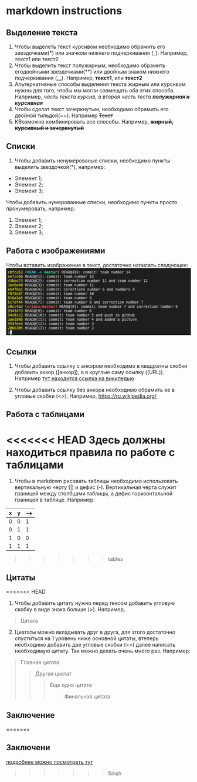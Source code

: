 # markdown instructions

## Выделение текста

1. Чтобы выделеть текст курсивом необходимо обрамить его звездочками(*) или значком нижнего подчеркивания (_). Например, *текст1* или _текст2_
2. Чтобы выделить текст полужирным, необходимо обрамить егодвойными звездочками(**) или двойным знаком нижнего подчеркивания (__). Например, **текст1**, или __текст2__
3. Альтернативные способы выделения текста жирным или курсивом нужны для того, чтобы мы могли совмещать оба этих способа. Например, _часть текста курсив, а вторая часть теста **полужирная и курсивная**_
4. Чтобы сделат текст зачеркнутым, необходимо обрамить его двойной тильдой(~~). 
Например ~~Текст~~
5. КВозможно комбинировать все способы. Например, ~~**жирный, __курсивный__ и зачеркнутый**~~

## Списки

1. Чтобы добавить ненумерованые списки, необходимо пункты выделить звездочкой(*), например:
* Элемент 1;
* Элемент 2;
* Элемент 3;

Чтобы добавить нумерованные списки, необходимо пункты просто пронумеровать, например:
1. Элемент 1;
2. Элемент 2;
3. Элемент 3;

## Работа с изображениями

Чтобы вставить изображение в текст, достаточно написать следующее:
![avavtar](1.png)

## Ссылки

1. Чтобы добавить ссылку с анкором необходимо в квадратны скобки добавить аккор ([анкор]), а в круглые саму ссылку ((URL)). Например [тут находится ссылка на википедью](https://ru.wikipedia.org/)

2. Чтобы добавить ссылку без анкора необходимо обрамить ее в угловые скобки (<>). Например, <https://ru.wikipedia.org/>

## Работа с таблицами

<<<<<<< HEAD
Здесь должны находиться правила по работе с таблицами
=======
1. Чтобы в markdown рисовать таблицы необходимо использовать вертикальную черту (|) и дефис (-). Вертикальная черта служит границей между столбцами таблицы, а дефис горизонтальной границей в таблице. Например: 

|x|y|-->|
|--|--|--|
|0|0|1|
|0|1|1|
|1|0|0|
|1|1|1|

>>>>>>> tables

## Цитаты

<<<<<<< HEAD
1. Чтобы добавить цитату нужно перед тексом добавить угловую скобку в виде знака больше (>). Например, 
> Цитата

2. Циататы можно вкладывать друг в друга, для этого достаточно спуститься на 1 уровень ниже основной цитаты, втеперь необходимо добавить две угловые скобки (>>) далее написать необходимую цитату. Так можно делать очень много раз. Например:
> Главная цитата
>> Другая циатат
>>> Еще одна цитата
>>>> Финальная цитата



## Заключение
=======
## Заключени

[подробнее можно посмотреть тут](https://texterra.ru/blog/ischerpyvayushchaya-shpargalka-po-sintaksisu-razmetki-markdown-na-zametku-avtoram-veb-razrabotchikam.html?ysclid=l63ubfncrc544178466)
>>>>>>> finish
